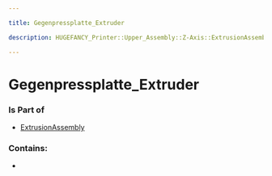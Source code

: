 ```yaml
---

title: Gegenpressplatte_Extruder

description: HUGEFANCY_Printer::Upper_Assembly::Z-Axis::ExtrusionAssembly::Gegenpressplatte_Extruder

---
```

# Gegenpressplatte_Extruder
<script>
    var geoarray = '{"Gegenpressplatte_Extruder": {}}';
</script>
<script>
    var basepath = '/assets/HUGEFANCY_Printer/Upper_Assembly/Z-Axis/ExtrusionAssembly/';
</script>
<link rel="stylesheet" href="/css/container.css">

<div id="container"></div>

<!-- these are the required scripts for the three.js scene -->
<script src="/lib/three.min.js"></script>
<script src="/lib/OrbitControls.js"></script>
<script src="/lib/RectAreaLightUniformsLib.js"></script>
<!-- this is your app's lib file -->
<script src="/lib/triceratops_app.js"></script>
### Is Part of
- [ExtrusionAssembly](../ExtrusionAssembly)  

### Contains:
- [](./Gegenpressplatte_Extruder/)

